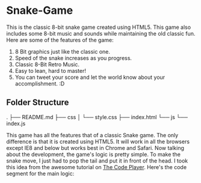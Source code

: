 # Snake-Game

This is the classic 8-bit snake game created using HTML5. This game also includes some 8-bit music and sounds while maintaining the old classic fun. Here are some of the features of the game:

1. 8 Bit graphics just like the classic one.
2. Speed of the snake increases as you progress.
1. Classic 8-Bit Retro Music.
2. Easy to lean, hard to master!
1. You can tweet your score and let the world know about your accomplishment. :D

## Folder Structure 
 .
├── README.md
├── css
│   └── style.css
├── index.html
└── js
    └── index.js 

This game has all the features that of a classic Snake game. The only difference is that it is created using HTML5. It will work in all the browsers except IE8 and below but works best in Chrome and Safari. Now talking about the development, the game's logic is pretty simple. To make the snake move, I just had to pop the tail and put it in front of the head. I took this idea from the awesome tutorial on [The Code Player](http://thecodeplayer.com/walkthrough/html5-game-tutorial-make-a-snake-game-using-html5-canvas-jquery). Here's the code segment for the main logic:



